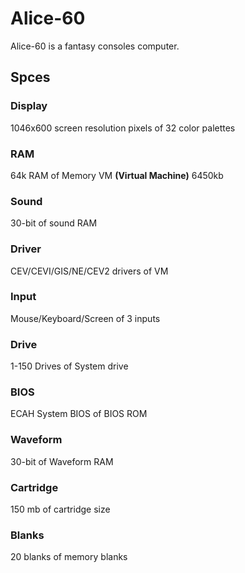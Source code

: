 # Alice-60
Alice-60 is a fantasy consoles computer.

## Spces

### Display
1046x600 screen resolution pixels of 32 color palettes

### RAM
64k RAM of Memory VM **(Virtual Machine)** 6450kb

### Sound
30-bit of sound RAM

### Driver
CEV/CEVI/GIS/NE/CEV2 drivers of VM

### Input
Mouse/Keyboard/Screen of 3 inputs

### Drive
1-150 Drives of System drive

### BIOS
ECAH System BIOS of BIOS ROM

### Waveform
30-bit of Waveform RAM

### Cartridge
150 mb of cartridge size

### Blanks
20 blanks of memory blanks
